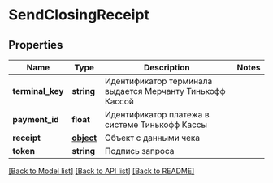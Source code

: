 # SendClosingReceipt

## Properties
Name | Type | Description | Notes
------------ | ------------- | ------------- | -------------
**terminal_key** | **string** | Идентификатор терминала выдается Мерчанту Тинькофф Кассой | 
**payment_id** | **float** | Идентификатор платежа в системе Тинькофф Кассы | 
**receipt** | [**object**](.md) | Объект с данными чека | 
**token** | **string** | Подпись запроса | 

[[Back to Model list]](../README.md#documentation-for-models) [[Back to API list]](../README.md#documentation-for-api-endpoints) [[Back to README]](../README.md)



